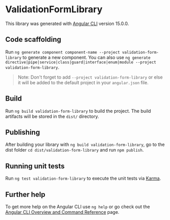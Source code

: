 # ValidationFormLibrary

This library was generated with [Angular CLI](https://github.com/angular/angular-cli) version 15.0.0.

## Code scaffolding

Run `ng generate component component-name --project validation-form-library` to generate a new component. You can also use `ng generate directive|pipe|service|class|guard|interface|enum|module --project validation-form-library`.
> Note: Don't forget to add `--project validation-form-library` or else it will be added to the default project in your `angular.json` file. 

## Build

Run `ng build validation-form-library` to build the project. The build artifacts will be stored in the `dist/` directory.

## Publishing

After building your library with `ng build validation-form-library`, go to the dist folder `cd dist/validation-form-library` and run `npm publish`.

## Running unit tests

Run `ng test validation-form-library` to execute the unit tests via [Karma](https://karma-runner.github.io).

## Further help

To get more help on the Angular CLI use `ng help` or go check out the [Angular CLI Overview and Command Reference](https://angular.io/cli) page.
